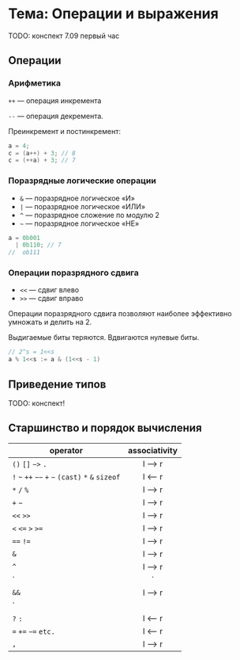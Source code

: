 # Тема: Операции и выражения

TODO: конспект 7.09 первый час

## Операции

### Арифметика

`++` — операция инкремента

`--` — операция декремента.

Преинкремент и постинкремент: 

```c
a = 4;
c = (a++) + 3; // 8
c = (++a) + 3; // 7
```

### Поразрядные логические операции

* `&` — поразрядное логическое «И»
* `|` — поразрядное логическое «ИЛИ»
* `^` — поразрядное сложение по модулю 2
* `~` — поразрядное логическое «НЕ»

```c
a = 0b001
  | 0b110; // 7
//  ob111
```

### Операции поразрядного сдвига

* `<<` — сдвиг влево
* `>>` — сдвиг вправо

Операции поразрядного сдвига позволяют наиболее эффективно умножать и делить на 2.

Выдигаемые биты теряются. Вдвигаются нулевые биты.

```c
// 2^s = 1<<s
a % 1<<s := a & (1<<s - 1)
```

## Приведение типов

TODO: конспект!

## Старшинство и порядок вычисления

| operator              | associativity |
|-----------------------|:-------------:|
| `()` `[]` `−>` `.`    | l --> r       |
| `!` `~` `++` `−−` `+` `−` `(cast)` `*` `&` `sizeof` | l <-- r |
| `*` `/` `%`           | l --> r       |
| `+` `−`               | l --> r       |
| `<<` `>>`             | l --> r       |
| `<` `<=` `>` `>=`     | l --> r       |
| `==` `!=`             | l --> r       |
| `&`                   | l --> r       |
| `^`                   | l --> r       |
| `|`                   | l --> r       |
| `&&`                  | l --> r       |
| `||`                  | l --> r       |
| `?` `:`               | l <-- r       |
| `=` `+=` `−=` `etc.`  | l <-- r       |
| `,`                   | l --> r       |

